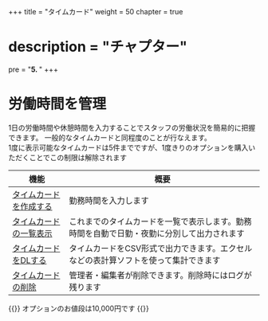 +++
title = "タイムカード"
weight = 50
chapter = true
# description = "チャプター"
pre = "<b>5. </b>"
+++

# 労働時間を管理

1日の労働時間や休憩時間を入力することでスタッフの労働状況を簡易的に把握できます。
一般的なタイムカードと同程度のことが行なえます。  
1度に表示可能なタイムカードは5件までですが、1度きりのオプションを購入いただくことでこの制限は解除されます  

|機能|概要|
|---|---|
|[タイムカードを作成する](/timecard/input/)|勤務時間を入力します|
|[タイムカードの一覧表示](/timecard/list/)|これまでのタイムカードを一覧で表示します。勤務時間を自動で日勤・夜勤に分別して出力されます|
|[タイムカードをDLする](/timecard/export/)|タイムカードをCSV形式で出力できます。エクセルなどの表計算ソフトを使って集計できます|
|[タイムカードの削除](/remove/timecard/)|管理者・編集者が削除できます。削除時にはログが残ります|

{{<alice pos="right" icon="default">}}
オプションのお値段は10,000円です
{{</alice>}}
